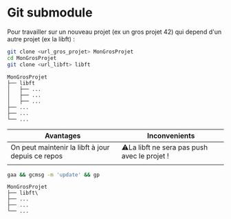 # Git submodule

Pour travailler sur un nouveau projet (ex un gros projet 42) qui depend d'un autre projet (ex la libft) :

```sh
git clone <url_gros_projet> MonGrosProjet
cd MonGrosProjet
git clone <url_libft> libft
```
```
MonGrosProjet
├── libft
│   ├── ...
│   ├── ...
│   ├── ...
├── ...
├── ...
└── ...
```

| Avantages | Inconvenients |
| ----------- | ----------- |
|On peut maintenir la libft à jour depuis ce repos| ⚠️La libft ne sera pas push avec le projet !|
|||

```sh
gaa && gcmsg -m 'update' && gp
```

```
MonGrosProjet
├── libft\
├── ...
├── ...
└── ...
```
